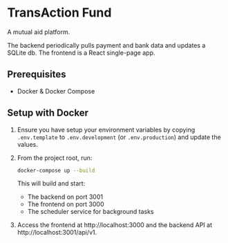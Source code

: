 # TransAction Fund

A mutual aid platform.

The backend periodically pulls payment and bank data and updates a SQLite db. The frontend is a React single-page app.

## Prerequisites

- Docker & Docker Compose

## Setup with Docker

1. Ensure you have setup your environment variables by copying `.env.template` to `.env.development` (or `.env.production`) and update the values.
2. From the project root, run:
   ```bash
   docker-compose up --build
   ```
   This will build and start:
   - The backend on port 3001
   - The frontend on port 3000
   - The scheduler service for background tasks

3. Access the frontend at http://localhost:3000 and the backend API at http://localhost:3001/api/v1.
